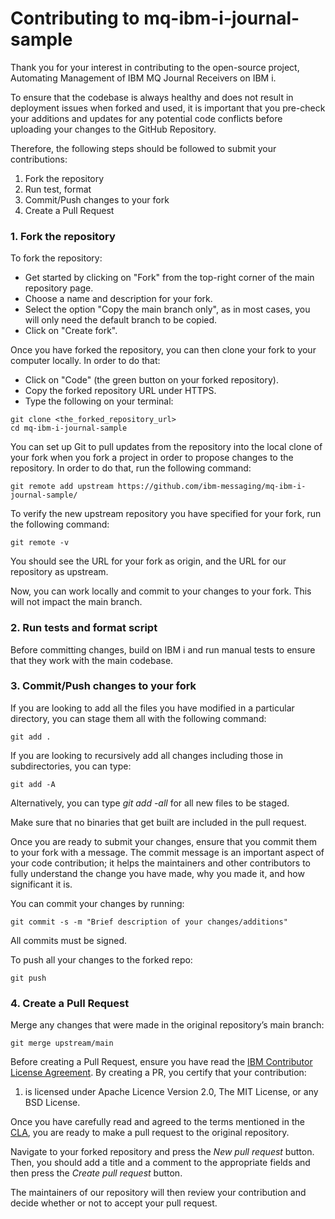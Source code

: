 # Contributing to mq-ibm-i-journal-sample

Thank you for your interest in contributing to the open-source project, Automating Management of IBM MQ Journal Receivers on IBM i.

To ensure that the codebase is always healthy and does not result in deployment issues when forked and used, it is important that you pre-check your additions and updates for any potential code conflicts before uploading your changes to the GitHub Repository. 

Therefore, the following steps should be followed to submit your contributions: 

1. Fork the repository
2. Run test, format
3. Commit/Push changes to your fork
4. Create a Pull Request 


### 1. Fork the repository

To fork the repository:
- Get started by clicking on "Fork" from the top-right corner of the main repository page.
- Choose a name and description for your fork.
- Select the option "Copy the main branch only", as in most cases, you will only need the default branch to be copied.
- Click on "Create fork".

Once you have forked the repository, you can then clone your fork to your computer locally. In order to do that:
- Click on "Code" (the green button on your forked repository).
- Copy the forked repository URL under HTTPS.
- Type the following on your terminal:

```
git clone <the_forked_repository_url> 
cd mq-ibm-i-journal-sample
```

You can set up Git to pull updates from the repository into the local clone of your fork when you fork a project in order to propose changes to the repository. In order to do that, run the following command:

```
git remote add upstream https://github.com/ibm-messaging/mq-ibm-i-journal-sample/
```

To verify the new upstream repository you have specified for your fork, run the following command:

```
git remote -v
```

You should see the URL for your fork as origin, and the URL for our repository as upstream.

Now, you can work locally and commit to your changes to your fork. This will not impact the main branch.

### 2. Run tests and format script

Before committing changes, build on IBM i and run manual tests to ensure that they work with the main codebase. 

### 3. Commit/Push changes to your fork 

If you are looking to add all the files you have modified in a particular directory, you can stage them all with the following command:

```
git add . 
```

If you are looking to recursively add all changes including those in subdirectories, you can type: 

```
git add -A 
```

Alternatively, you can type _git add -all_ for all new files to be staged. 

Make sure that no binaries that get built are included in the pull request.

Once you are ready to submit your changes, ensure that you commit them to your fork with a message. The commit message is an important aspect of your code contribution; it helps the maintainers and other contributors to fully understand the change you have made, why you made it, and how significant it is. 

You can commit your changes by running: 

```
git commit -s -m "Brief description of your changes/additions"
```

All commits must be signed.

To push all your changes to the forked repo:

```
git push
```

### 4. Create a Pull Request

Merge any changes that were made in the original repository’s main branch:

```
git merge upstream/main
```

Before creating a Pull Request, ensure you have read the [IBM Contributor License Agreement](CLA.md). By creating a PR, you certify that your contribution:
1. is licensed under Apache Licence Version 2.0, The MIT License, or any BSD License.

Once you have carefully read and agreed to the terms mentioned in the [CLA](CLA.md), you are ready to make a pull request to the original repository.

Navigate to your forked repository and press the _New pull request_ button. Then, you should add a title and a comment to the appropriate fields and then press the _Create pull request_ button.

The maintainers of our repository will then review your contribution and decide whether or not to accept your pull request.
 
